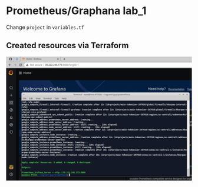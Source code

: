 Prometheus/Graphana lab_1
=========================
Change `project` in `variables.tf`


## Created resources via Terraform
![screen](screenshots/Main.png)
